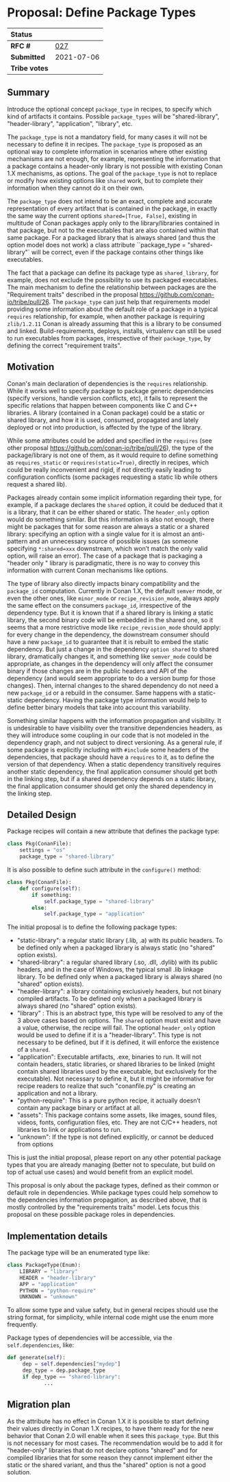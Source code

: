 # Proposal: Define Package Types


| **Status**        |                                                   |
|:------------------|:--------------------------------------------------|
| **RFC #**         | [027](https://github.com/conan-io/tribe/pull/27)  |
| **Submitted**     | 2021-07-06                                       |
| **Tribe votes**   |                                                   |


## Summary

Introduce the optional concept ``package_type`` in recipes, to specify which kind of artifacts it contains. Possible ``package_types`` will be "shared-library", "header-library", "application", "library", etc.

The ``package_type`` is not a mandatory field, for many cases it will not be necessary to define it in recipes. The ``package_type`` is proposed as an optional way to complete information in scenarios where other existing mechanisms are not enough, for example, representing the information that a package contains a header-only library is not possible with existing Conan 1.X mechanisms, as options. The goal of the ``package_type`` is not to replace or modify how existing options like ``shared`` work, but to complete their information when they cannot do it on their own.

The ``package_type`` does not intend to be an exact, complete and accurate representation of every artifact that is contained in the package, in exactly the same way the current options ``shared=[True, False]``, existing in multitude of Conan packages apply only to the library/libraries contained in that package, but not to the executables that are also contained within that same package. For a packaged library that is always shared (and thus the option model does not work) a class attribute ``package_type = "shared-library"` will be correct, even if the package contains other things like executables.

The fact that a package can define its package type as ``shared_library``, for example, does not exclude the possibility to use its packaged executables. The main mechanism to define the relationship between packages are the "Requirement traits" described in the proposal https://github.com/conan-io/tribe/pull/26. The ``package_type`` can just help that requirements model providing some information about the default role of a package in a typical ``requires`` relationship, for example, when another package is requiring ``zlib/1.2.11`` Conan is already assuming that this is a library to be consumed and linked. Build-requirements, deploys, installs, virtualenv can still be used to run executables from packages, irrespective of their ``package_type``, by defining the correct "requirement traits".


## Motivation

Conan's main declaration of dependencies is the ``requires`` relationship. While it works well to specify package to package generic dependencies (specify versions, handle version conflicts, etc), it fails to represent the specific relations that happen between components like C and C++ libraries. A library (contained in a Conan package) could be a static or shared library, and how it is used, consumed, propagated and lately deployed or not into production, is affected by the type of the library.

While some attributes could be added and specified in the ``requires`` (see other proposal https://github.com/conan-io/tribe/pull/26), the type of the package/library is not one of them, as it would require to define something as ``requires_static`` or ``requires(static=True)``, directly in recipes, which could be really inconvenient and rigid, if not directly easily leading to configuration conflicts (some packages requesting a static lib while others request a shared lib).

Packages already contain some implicit information regarding their type, for example, if a package declares the ``shared`` option, it could be deduced that it is a library, that it can be either shared or static. The ``header_only`` option would do something similar. But this information is also not enough, there might be packages that for some reason are always a static or a shared library: specifying an option with a single value for it is almost an anti-pattern and an unnecessary source of possible issues (as someone specifying ``*:shared=xxx`` downstream, which won’t match the only valid option, will raise an error). The case of a package that is packaging a "header only " library  is paradigmatic, there is no way to convey this information with current Conan mechanisms like options.

The type of library also directly impacts binary compatibility and the ``package_id`` computation. Currently in Conan 1.X, the default ``semver`` mode, or even the other ones, like ``minor_mode`` or ``recipe_revision_mode``, always apply the same effect on the consumers ``package_id``, irrespective of the dependency type. But it is known that if a shared library is linking a static library, the second binary code will be embedded in the shared one, so it seems that a more restrictive mode like ``recipe_revision_mode`` should apply: for every change in the dependency, the downstream consumer should have a new ``package_id`` to guarantee that it is rebuilt to embed the static dependency. But just a change in the dependency ``option shared`` to shared library, dramatically changes it, and something like ``semver_mode`` could be appropriate, as changes in the dependency will only affect the consumer binary if those changes are in the public headers and API of the dependency (and would seem appropriate to do a version bump for those changes). Then, internal changes to the shared dependency do not need a new ``package_id`` or a rebuild in the consumer. Same happens with a static-static dependency. Having the package type information would help to define better binary models that take into account this variability.

Something similar happens with the information propagation and visibility. It is undesirable to have visibility over the transitive dependencies headers, as they will introduce some coupling in our code that is not modeled in the dependency graph, and not subject to direct versioning. As a general rule, if some package is explicitly including with ``#include`` some headers of the dependencies, that package should have a ``requires`` to it, as to define the version of that dependency. When a static dependency transitively requires another static dependency, the final application consumer should get both in the linking step, but if a shared dependency depends on a static library, the final application consumer should get only the shared dependency in the linking step.


## Detailed Design

Package recipes will contain a new attribute that defines the package type:

```python
class Pkg(ConanFile):
    settings = "os"
    package_type = "shared-library"
```

It is also possible to define such attribute in the ``configure()`` method:

```python
class Pkg(ConanFile):
    def configure(self):
        if something:
            self.package_type = "shared-library"
        else:
            self.package_type = "application"
```

The initial proposal is to define the following package types:

- "static-library": a regular static library (.lib, .a) with its public headers. To be defined only when a packaged library is always static (no "shared" option exists).
- "shared-library": a regular shared library (.so, .dll, .dylib) with its public headers, and in the case of Windows, the typical small .lib linkage library. To be defined only when a packaged library is always shared (no "shared" option exists).
- "header-library": a library containing exclusively headers, but not binary compiled artifacts. To be defined only when a packaged library is always shared (no "shared" option exists).
- "library" : This is an abstract type, this type will be resolved to any of the 3 above cases based on options. The ``shared`` option must exist and have a value, otherwise, the recipe will fail. The optional ``header_only`` option would be used to define if it is a "header-library". This type is not necessary to be defined, but if it is defined, it will enforce the existence of a ``shared``.
- "application": Executable artifacts, .exe, binaries to run. It will not contain headers, static libraries, or shared libraries to be linked (might contain shared libraries used by the executable, but exclusively for the executable). Not necessary to define it, but it might be informative for recipe readers to realize that such "conanfile.py" is creating an application and not a library.
- "python-require": This is a pure python recipe, it actually doesn’t contain any package binary or artifact at all.
- "assets": This package contains some assets, like images, sound files, videos, fonts, configuration files, etc. They are not C/C++ headers, not libraries to link or applications to run.
- "unknown": If the type is not defined explicitly, or cannot be deduced from options

This is just the initial proposal, please report on any other potential package types that you are already managing (better not to speculate, but build on top of actual use cases) and would benefit from an explicit model.

This proposal is only about the package types, defined as their common or default role in dependencies. While package types could help somehow to the dependencies information propagation, as described above, that is mostly controlled by the "requirements traits" model. Lets focus this proposal on these possible package roles in dependencies.


## Implementation details

The package type will be an enumerated type like:

```python
class PackageType(Enum):
    LIBRARY = "library"
    HEADER = "header-library"
    APP = "application"
    PYTHON = "python-require"
    UNKNOWN = "unknown"
```

To allow some type and value safety, but in general recipes should use the string format, for simplicity, while internal code might use the enum more frequently.

Package types of dependencies will be accessible, via the ``self.dependencies``, like:

```python
def generate(self):
     dep = self.dependencies["mydep"]
     dep_type = dep.package_type
     if dep_type == "shared-library":
            ...
```

## Migration plan

As the attribute has no effect in Conan 1.X it is possible to start defining their values directly in Conan 1.X recipes, to have them ready for the new behavior that Conan 2.0 will enable when it sees this ``package_type``. But this is not necessary for most cases. The recommendation would be to add it for "header-only" libraries that do not declare options "shared" and for compiled libraries that for some reason they cannot implement either the static or the shared variant, and thus the "shared" option is not a good solution.
